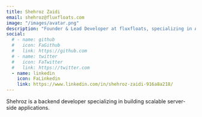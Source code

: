 ```yaml
---
title: Shehroz Zaidi
email: shehroz@fluxfloats.com
image: "/images/avatar.png"
description: "Founder & Lead Developer at fluxfloats, specializing in AI, blockchain, and scalable web applications."
social:
  # - name: github
  #   icon: FaGithub
  #   link: https://github.com
  # - name: twitter
  #   icon: FaTwitter
  #   link: https://twitter.com
  - name: linkedin
    icon: FaLinkedin
    link: https://www.linkedin.com/in/shehroz-zaidi-916a8a218/
---
```

Shehroz is a backend developer specializing in building scalable server-side applications.
